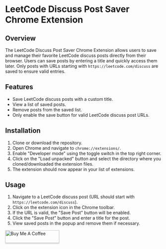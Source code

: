 # LeetCode Discuss Post Saver Chrome Extension

## Overview

The LeetCode Discuss Post Saver Chrome Extension allows users to save and manage their favorite LeetCode discuss posts directly from their browser. Users can save posts by entering a title and quickly access them later. Only posts with URLs starting with `https://leetcode.com/discuss` are saved to ensure valid entries.

## Features

- Save LeetCode discuss posts with a custom title.
- View a list of saved posts.
- Remove posts from the saved list.
- Only enable the save button for valid LeetCode discuss post URLs.

## Installation

1. Clone or download the repository.
2. Open Chrome and navigate to `chrome://extensions/`.
3. Enable "Developer mode" using the toggle switch in the top right corner.
4. Click on the "Load unpacked" button and select the directory where you cloned/downloaded the extension files.
5. The extension should now appear in your list of extensions.

## Usage

1. Navigate to a LeetCode discuss post (URL should start with `https://leetcode.com/discuss`).
2. Click on the extension icon in the Chrome toolbar.
3. If the URL is valid, the "Save Post" button will be enabled.
4. Click the "Save Post" button and enter a title for the post.
5. View saved posts in the popup and remove them if necessary.

<a href="https://www.buymeacoffee.com/gbraad" target="_blank"><img src="https://www.buymeacoffee.com/assets/img/custom_images/orange_img.png" alt="Buy Me A Coffee" style="height: 41px !important;width: 174px !important;box-shadow: 0px 3px 2px 0px rgba(190, 190, 190, 0.5) !important;-webkit-box-shadow: 0px 3px 2px 0px rgba(190, 190, 190, 0.5) !important;" ></a>

